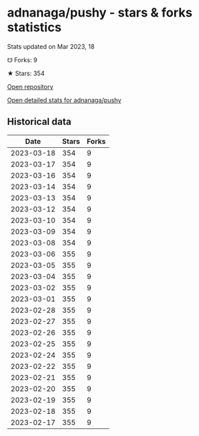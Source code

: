 # adnanaga/pushy - stars & forks statistics

Stats updated on Mar 2023, 18

☋ Forks: 9

★ Stars: 354

[Open repository](https://github.com/adnanaga/pushy)

[Open detailed stats for adnanaga/pushy](https://reviewgithub.com/rep/adnanaga/pushy)

## Historical data
| Date | Stars | Forks |
|------|-------|-------|
| 2023-03-18 | 354 | 9 | 
| 2023-03-17 | 354 | 9 | 
| 2023-03-16 | 354 | 9 | 
| 2023-03-14 | 354 | 9 | 
| 2023-03-13 | 354 | 9 | 
| 2023-03-12 | 354 | 9 | 
| 2023-03-10 | 354 | 9 | 
| 2023-03-09 | 354 | 9 | 
| 2023-03-08 | 354 | 9 | 
| 2023-03-06 | 355 | 9 | 
| 2023-03-05 | 355 | 9 | 
| 2023-03-04 | 355 | 9 | 
| 2023-03-02 | 355 | 9 | 
| 2023-03-01 | 355 | 9 | 
| 2023-02-28 | 355 | 9 | 
| 2023-02-27 | 355 | 9 | 
| 2023-02-26 | 355 | 9 | 
| 2023-02-25 | 355 | 9 | 
| 2023-02-24 | 355 | 9 | 
| 2023-02-22 | 355 | 9 | 
| 2023-02-21 | 355 | 9 | 
| 2023-02-20 | 355 | 9 | 
| 2023-02-19 | 355 | 9 | 
| 2023-02-18 | 355 | 9 | 
| 2023-02-17 | 355 | 9 | 

